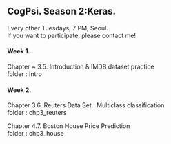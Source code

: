 ## CogPsi. Season 2:Keras.

Every other Tuesdays, 7 PM, Seoul. <br>
If you want to participate, please contact me!

#### Week 1. 
Chapter ~ 3.5. Introduction & IMDB dataset practice <br>
folder : Intro
  
#### Week 2. 

Chapter 3.6. Reuters Data Set : Multiclass classification <br>
folder : chp3_reuters

Chapter 4.7. Boston House Price Prediction <br>
folder : chp3_house

